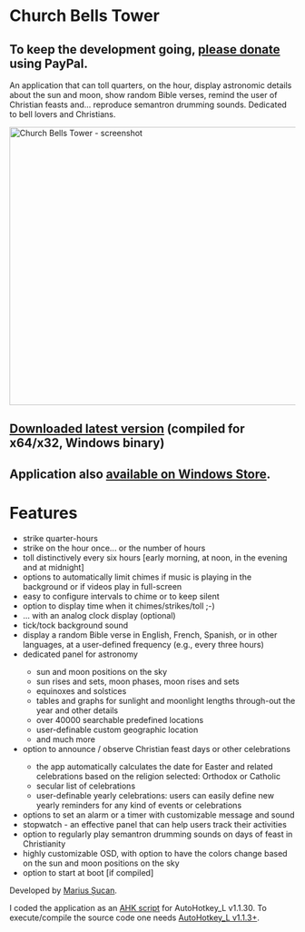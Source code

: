 <h1>Church Bells Tower</h1>

<h2>To keep the development going, <a href="https://www.paypal.me/MariusSucan/15">please donate</a> using PayPal.</h2>

<p>An application that can toll quarters, on the hour, display astronomic details about the sun and moon, show random Bible verses, remind the user of Christian feasts and... reproduce semantron drumming sounds. Dedicated to bell lovers and Christians.</p>

<p width="620" height="490"><img width="620" height="490" alt="Church Bells Tower - screenshot" src="https://files.sucan.ro/marius/blog/ahk-scripts/images/bells-tower-screenshot.jpg"></p>

<h2><a href="https://files.sucan.ro/marius/blog/ahk-scripts/bells-tower.zip">Downloaded latest version</a> (compiled for x64/x32, Windows binary)</h2>

<h2>Application also <a href="https://www.microsoft.com/en-us/p/church-bells-tower/9pfqbhn18h4k">available on Windows Store</a>.</h2>

<h1>Features</h1>

<ul>
   <li>strike quarter-hours</li>
   <li>strike on the hour once... or the number of hours</li>
   <li>toll distinctively every six hours [early morning, at noon, in the evening and at midnight]</li>
   <li>options to automatically limit chimes if music is playing in the background or if videos play in full-screen</li>
   <li>easy to configure intervals to chime or to keep silent</li>
   <li>option to display time when it chimes/strikes/toll ;-)</li>
   <li>... with an analog clock display (optional)</li>
   <li>tick/tock background sound</li>
   <li>display a random Bible verse in English, French, Spanish, or in other languages, at a user-defined frequency (e.g., every three hours)</li>
   <li>dedicated panel for astronomy</li>
      <ul>
         <li>sun and moon positions on the sky</li>
         <li>sun rises and sets, moon phases, moon rises and sets</li>
         <li>equinoxes and solstices</li>
         <li>tables and graphs for sunlight and moonlight lengths through-out the year and other details</li>
         <li>over 40000 searchable predefined locations</li>
         <li>user-definable custom geographic location</li>
         <li>and much more</li>
      </ul>
   <li>option to announce / observe Christian feast days or other celebrations</li>
      <ul>
         <li>the app automatically calculates the date for Easter and related celebrations based on the religion selected: Orthodox or Catholic</li>
         <li>secular list of celebrations</li>
         <li>user-definable yearly celebrations: users can easily define new yearly reminders for any kind of events or celebrations</li>
      </ul>
   <li>options to set an alarm or a timer with customizable message and sound</li>
   <li>stopwatch - an effective panel that can help users track their activities</li>
   <li>option to regularly play semantron drumming sounds on days of feast in Christianity</li>
   <li>highly customizable OSD, with option to have the colors change based on the sun and moon positions on the sky</li>
   <li>option to start at boot [if compiled]</li>
</ul> 

<p>Developed by <a href="https://marius.sucan.ro/">Marius Șucan</a>.</p>

<p>I coded the application as an <a href="https://autohotkey.com/">AHK script</a> for AutoHotkey_L v1.1.30. To execute/compile the source code one needs <a href="https://www.autohotkey.com/">AutoHotkey_L v1.1.3+</a>.</p>
